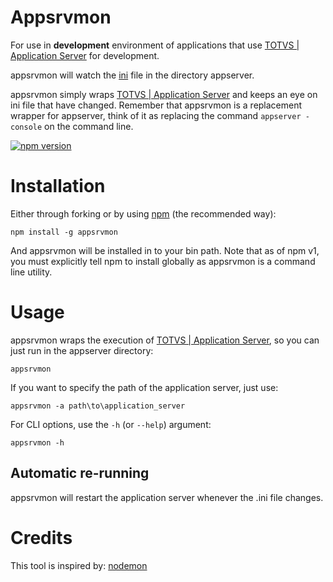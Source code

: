 # Appsrvmon

For use in **development** environment of applications that use [TOTVS | Application Server](http://tdn.totvs.com/display/tec/Application+Server) for development.

appsrvmon will watch the [ini](http://tdn.totvs.com/pages/viewpage.action?pageId=6064745) file in the directory appserver.

appsrvmon simply wraps [TOTVS | Application Server](http://tdn.totvs.com/display/tec/Application+Server) and keeps an eye on ini file that have changed. Remember that appsrvmon is a replacement wrapper for appserver, think of it as replacing the command `appserver -console` on the command line.

[![npm version](https://badge.fury.io/js/appsrvmon.svg)](https://badge.fury.io/js/appsrvmon)

# Installation

Either through forking or by using [npm](http://npmjs.org) (the recommended way):

    npm install -g appsrvmon

And appsrvmon will be installed in to your bin path. Note that as of npm v1, you must explicitly tell npm to install globally as appsrvmon is a command line utility.

# Usage

appsrvmon wraps the execution of [TOTVS | Application Server](http://tdn.totvs.com/display/tec/Application+Server), so you can just run in the appserver directory:

    appsrvmon

If you want to specify the path of the application server, just use:  

    appsrvmon -a path\to\application_server

For CLI options, use the `-h` (or `--help`) argument:

    appsrvmon -h

## Automatic re-running

appsrvmon will restart the application server whenever the .ini file changes.

# Credits
This tool is inspired by: [nodemon](https://github.com/remy/nodemon)

